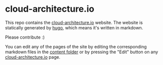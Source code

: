 # cloud-architecture.io
This repo contains the [cloud-architecture.io](https://cloud-architecture.io) website. The website is statically generated by [hugo](https://gohugo.io/), which means it's written in markdown. 

Please contribute :)

You can edit any of the pages of the site by editing the corresponding markdown files in the [content folder](https://github.com/macmike/cloud-architecture.io/tree/master/content) or by pressing the "Edit" button on any [cloud-architecture.io](https://cloud-architecture.io) page.